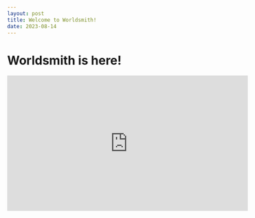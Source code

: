 ```yaml
---
layout: post
title: Welcome to Worldsmith!
date: 2023-08-14
---
```


# Worldsmith is here!

<iframe width="560" height="315" src="https://www.youtube-nocookie.com/embed/dQw4w9WgXcQ?controls=0?autoplay=1" title="YouTube video player" frameborder="0" allow="accelerometer; autoplay; clipboard-write; encrypted-media; gyroscope; picture-in-picture; web-share" allowfullscreen></iframe>
